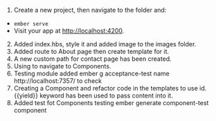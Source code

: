 1. Create a new project, then navigate to the folder and:
* `ember serve`
* Visit your app at [http://localhost:4200](http://localhost:4200).
2. Added index.hbs, style it and added image to the images folder.
3. Added route to About page then create template for it.
4. A new custom path for contact page has been created.
5. Using <LinkTo> to navigate to Components.
6. Testing module added 
    ember g acceptance-test name
    http://localhost:7357/ to check
7. Creating a Component and refactor code in the templates to use id. {{yield}} keyword has been used to pass
    content into it.
8. Added test fot Components testing
    ember generate component-test component

